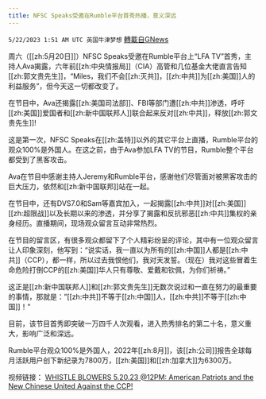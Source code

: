 ```yaml
---
title: NFSC Speaks受邀在Rumble平台首秀热播，意义深远
---
```

`5/22/2023 1:51 AM UTC 英国牛津梦想` [轉載自GNews](https://gnews.org/articles/1319882)

周六（[[zh:5月20日]]）NFSC Speaks受邀在Rumble平台上“LFA TV”首秀，主持人Ava揭露，六年前[[zh:中央情报局]]（CIA）高管和几位基金大佬直言告知[[zh:郭文贵先生]]，“Miles，我们不会[[zh:灭共]]，[[zh:中共]]为[[zh:美国]]人的利益服务”，但今天这一切都改变了。

在节目中，Ava还揭露[[zh:美国司法部]]、FBI等部门遭[[zh:中共]]渗透，呼吁[[zh:美国]]爱国者和[[zh:新中国联邦人]]联合起来反对[[zh:中共]]，释放[[zh:郭文贵先生]]!

这是第一次，NFSC Speaks在[[zh:盖特]]以外的其它平台上直播，Rumble平台的观众100%是外国人。在这之前，由于Ava参加LFA TV的节目，Rumble整个平台都受到了黑客攻击。

Ava在节目中感谢主持人Jeremy和Rumble平台，感谢他们尽管面对被黑客攻击的巨大压力，依然和[[zh:新中国联邦]]站在一起。

在节目中，还有DVS7.0和Sam等嘉宾加入，一起揭露[[zh:中共]]对[[zh:美国]][[zh:超限战]]以及长期以来的渗透，并分享了揭露和反抗邪恶[[zh:中共]]集权的亲身经历。直播期间，现场观众留言互动非常热烈。

在节目的留言区，有很多观众都留下了个人精彩纷呈的评论，其中有一位观众留言让人印象深刻，他写到：“说实话，我一直以为所有的[[zh:中国]]人都是[[zh:中共]]（CCP），都一样，所以过去我恨他们，我对天发誓。（现在）我对这些冒着生命危险打倒CCP的[[zh:美国]]华人只有尊敬、爱戴和钦佩，为你们祈祷。”

这正是[[zh:新中国联邦人]]和[[zh:郭文贵先生]]无数次说过和一直在努力的最重要的事情，那就是：”[[zh:中共]]不等于[[zh:中国]]人，[[zh:中共]]不等于[[zh:中国]]！“

目前，该节目首秀即突破一万四千人次观看，进入热秀排名的第二十名，意义重大，影响广泛和深远。

Rumble平台观众100%是外国人，2022年[[zh:8月]]，该[[zh:公司]]报告全球每月活跃用户创下新纪录为7800万，[[zh:美国]]和[[zh:加拿大]]为6300万。


视频链接：
[WHISTLE BLOWERS 5.20.23 @12PM: American Patriots and the New Chinese United Against the CCP!
](https://rumble.com/v2ov8x4-whistle-blowers-5.20.23-12pm-tbd.html)
